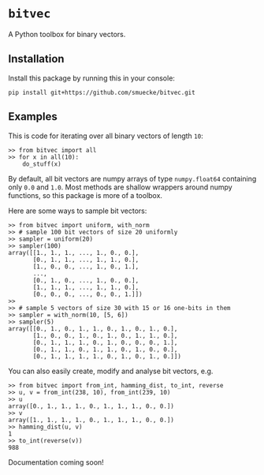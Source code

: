 # `bitvec`

A Python toolbox for binary vectors.

## Installation

Install this package by running this in your console:

```pip install git+https://github.com/smuecke/bitvec.git```


## Examples

This is code for iterating over all binary vectors of length `10`:
```
>> from bitvec import all
>> for x in all(10):
    do_stuff(x)
```

By default, all bit vectors are numpy arrays of type `numpy.float64` containing only `0.0` and `1.0`.
Most methods are shallow wrappers around numpy functions, so this package is more of a toolbox.

Here are some ways to sample bit vectors:
```
>> from bitvec import uniform, with_norm
>> # sample 100 bit vectors of size 20 uniformly
>> sampler = uniform(20)
>> sampler(100)
array([[1., 1., 1., ..., 1., 0., 0.],
       [0., 1., 1., ..., 1., 1., 0.],
       [1., 0., 0., ..., 1., 0., 1.],
       ...,
       [0., 1., 0., ..., 1., 0., 0.],
       [1., 1., 1., ..., 1., 1., 0.],
       [0., 0., 0., ..., 0., 0., 1.]])
>>
>> # sample 5 vectors of size 30 with 15 or 16 one-bits in them
>> sampler = with_norm(10, [5, 6])
>> sampler(5)
array([[0., 1., 0., 1., 1., 0., 1., 0., 1., 0.],
       [1., 0., 0., 1., 0., 1., 0., 1., 1., 0.],
       [0., 1., 1., 1., 0., 1., 0., 0., 0., 1.],
       [0., 1., 1., 0., 1., 1., 0., 1., 0., 0.],
       [0., 1., 1., 1., 1., 0., 1., 0., 1., 0.]])
```

You can also easily create, modify and analyse bit vectors, e.g.
```
>> from bitvec import from_int, hamming_dist, to_int, reverse
>> u, v = from_int(238, 10), from_int(239, 10)
>> u
array([0., 1., 1., 1., 0., 1., 1., 1., 0., 0.])
>> v
array([1., 1., 1., 1., 0., 1., 1., 1., 0., 0.])
>> hamming_dist(u, v)
1
>> to_int(reverse(v))
988
```

Documentation coming soon!

